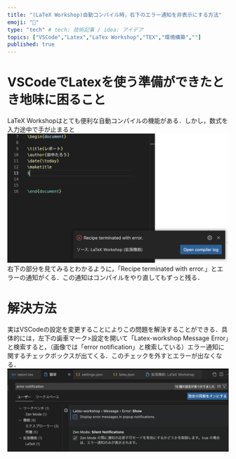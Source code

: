 ```yaml
---
title: "(LaTeX Workshop)自動コンパイル時，右下のエラー通知を非表示にする方法"
emoji: "🐡"
type: "tech" # tech: 技術記事 / idea: アイデア
topics: ["VSCode","Latex","LaTex Workshop","TEX","環境構築",""]
published: true
---
```

# VSCodeでLatexを使う準備ができたとき地味に困ること
LaTeX Workshopはとても便利な自動コンパイルの機能がある．しかし，数式を入力途中で手が止まると
![](/images/screenshot1.png)
右下の部分を見てみるとわかるように，「Recipe terminated with error.」とエラーの通知がくる．この通知はコンパイルをやり直してもずっと残る．

# 解決方法
実はVSCodeの設定を変更することによりこの問題を解決することができる．具体的には，左下の歯車マーク>設定を開いて「Latex-workshop Message Error」と検索すると，（画像では「error notification」と検索している）エラー通知に関するチェックボックスが出てくる．このチェックを外すとエラーが出なくなる．
![](/images/screenshot2.png)